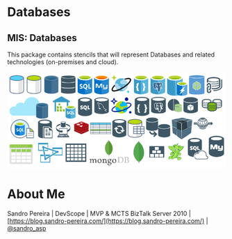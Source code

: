 # Databases

## MIS: Databases
This package contains stencils that will represent Databases and related technologies (on-premises and cloud).

![MIS: Databases](../media/MIS-Databases.png)

# About Me
Sandro Pereira | DevScope | MVP & MCTS BizTalk Server 2010 | [https://blog.sandro-pereira.com/](https://blog.sandro-pereira.com/) | [@sandro_asp](https://twitter.com/sandro_asp)


